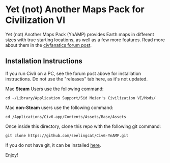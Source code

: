 # Yet (not) Another Maps Pack for Civilization VI

Yet (not) Another Maps Pack (YnAMP) provides Earth maps in different sizes with true starting locations, as well as a few more features.  Read more about them in the [civfanatics forum post](https://forums.civfanatics.com/resources/ynamp-yet-not-another-maps-pack-for-civ6.25395/).

## Installation Instructions

If you run Civ6 on a PC, see the forum post above for installation instructions. Do not use the "releases" tab here, as it's not updated.

Mac **Steam** Users use the following command:

`cd ~/Library/Application Support/Sid Meier's Civilization VI/Mods/`

Mac **non-Steam** users use the following command:

`cd /Applications/Civ6.app/Contents/Assets/Base/Assets`

Once inside this directory, clone this repo with the following git command:

`git clone https://github.com/seelingcat/Civ6-YnAMP.git`

If you do not have git, it can be installed [here](https://git-scm.com/download/mac).

Enjoy!

